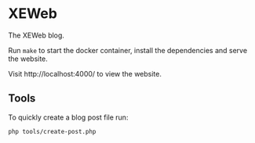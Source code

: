 # XEWeb
The XEWeb blog.

Run `make` to start the docker container, install the dependencies and serve the website.

Visit http://localhost:4000/ to view the website.

## Tools
To quickly create a blog post file run:

```
php tools/create-post.php
```